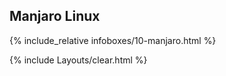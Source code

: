 ## Manjaro Linux
{% include_relative infoboxes/10-manjaro.html %}

{% include Layouts/clear.html %}

